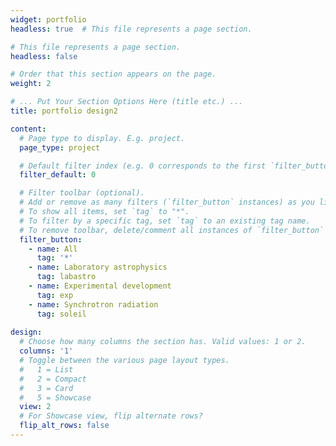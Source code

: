 ```yaml
---
widget: portfolio
headless: true  # This file represents a page section.

# This file represents a page section.
headless: false

# Order that this section appears on the page.
weight: 2

# ... Put Your Section Options Here (title etc.) ...
title: portfolio design2

content:  
  # Page type to display. E.g. project.
  page_type: project

  # Default filter index (e.g. 0 corresponds to the first `filter_button` instance below)
  filter_default: 0

  # Filter toolbar (optional).
  # Add or remove as many filters (`filter_button` instances) as you like.
  # To show all items, set `tag` to "*".
  # To filter by a specific tag, set `tag` to an existing tag name.
  # To remove toolbar, delete/comment all instances of `filter_button` below.
  filter_button:
    - name: All
      tag: '*'
    - name: Laboratory astrophysics
      tag: labastro
    - name: Experimental development
      tag: exp
    - name: Synchrotron radiation
      tag: soleil
      
design:
  # Choose how many columns the section has. Valid values: 1 or 2.
  columns: '1'
  # Toggle between the various page layout types.
  #   1 = List
  #   2 = Compact  
  #   3 = Card
  #   5 = Showcase
  view: 2
  # For Showcase view, flip alternate rows?
  flip_alt_rows: false
---
```


